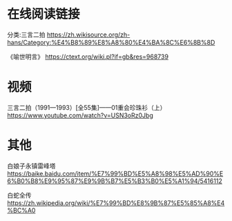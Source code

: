 
# 在线阅读链接

分类:三言二拍 https://zh.wikisource.org/zh-hans/Category:%E4%B8%89%E8%A8%80%E4%BA%8C%E6%8B%8D

《喻世明言》 https://ctext.org/wiki.pl?if=gb&res=968739

# 视频

三言二拍（1991—1993）[全55集]——01重会珍珠衫（上） https://www.youtube.com/watch?v=USN3oRz0Jbg

# 其他

白娘子永镇雷峰塔 https://baike.baidu.com/item/%E7%99%BD%E5%A8%98%E5%AD%90%E6%B0%B8%E9%95%87%E9%9B%B7%E5%B3%B0%E5%A1%94/5416112

白蛇全传 https://zh.wikipedia.org/wiki/%E7%99%BD%E8%9B%87%E5%85%A8%E4%BC%A0
